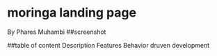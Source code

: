 # moringa landing page
By Phares Muhambi
##screenshot

##table of content
Description
Features
Behavior druven development
